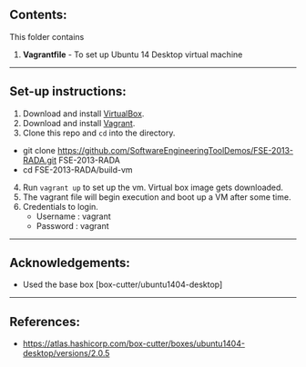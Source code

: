## Contents:
This folder contains

1. __Vagrantfile__ - To set up Ubuntu 14 Desktop virtual machine

***

## Set-up instructions:

1. Download and install [VirtualBox](https://www.virtualbox.org/).
2. Download and install [Vagrant](http://www.vagrantup.com/).
3. Clone this repo and `cd` into the directory. 
  * git clone https://github.com/SoftwareEngineeringToolDemos/FSE-2013-RADA.git FSE-2013-RADA
  * cd FSE-2013-RADA/build-vm
4. Run `vagrant up` to set up the vm. Virtual box image gets downloaded.
5. The vagrant file will begin execution and boot up a VM after some time.
6. Credentials to login.
    * Username : vagrant
    * Password : vagrant
***

## Acknowledgements:
* Used the base box [box-cutter/ubuntu1404-desktop]

***

## References:
* https://atlas.hashicorp.com/box-cutter/boxes/ubuntu1404-desktop/versions/2.0.5

